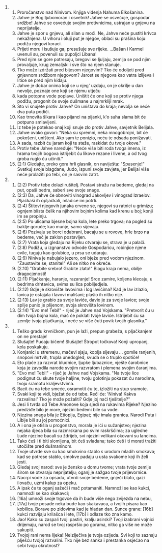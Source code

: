 <ol>
  <li>
    <ol>
      <li>Proročanstvo nad Ninivom. Knjiga viđenja Nahuma Elkošanina.</li>
      <li>Jahve je Bog ljubomoran i osvetnik! Jahve se osvećuje, gospodar srdžbe! Jahve se osvećuje svojim protivnicima, ustrajan u gnjevu na neprijatelje.</li>
      <li>Jahve je spor u gnjevu, ali silan u moći. Ne, Jahve neće pustiti krivca nekažnjena. U vihoru i oluji put je njegov, oblaci su prašina koju podižu njegovi koraci.</li>
      <li>Prijeti moru i isušuje ga, presušuje sve rijeke. ...Bašan i Karmel uvenuli su, povenuli su pupoljci Libana!</li>
      <li>Pred njim se gore potresaju, bregovi se ljuljaju, zemlja se pod njim provaljuje, krug zemaljski i sve što na njem stanuje.</li>
      <li>Tko može izdržati pred bijesom njegovim? Tko će odoljeti pred gnjevnom srdžbom njegovom? Jarost se njegova kao vatra izlijeva i litice se pred njim kidaju.</li>
      <li>Jahve je dobar onima koji se u njeg' uzdaju, on je okrilje u dan nevolje, poznaje one koji se njemu utječu</li>
      <li>kada potopne vode poplave. Uništit će one koji se protiv njega podižu, progonit će svoje dušmane u najmrkliji mrak.</li>
      <li>Što vi snujete protiv Jahve? On uništava do kraja; nevolja se neće dva puta podići.</li>
      <li>Kao trnovita šikara i kao pijanci na pijanki, k'o suha slama bit će potpuno smlavljeni.</li>
      <li>Iz tebe je potekao onaj koji snuje zlo protiv Jahve, savjetnik Belijala.</li>
      <li>Jahve ovako govori: "Neka su spremni, neka mnogobrojni, bit će pokošeni, uništeni. Ako sam te ponizio, neću te odsada ponižavati.</li>
      <li>A sada, razbit ću jaram koji te steže, raskidat ću tvoje okove."</li>
      <li>Protiv tebe Jahve naređuje: "Neće više biti roda tvoga imena, iz hrama tvojih bogova istrijebit ću likove rezane i livene, a od tvog groba ruglo ću učiniti."</li>
      <li>(2:1) Gledajte, preko gora hrli glasnik, on naviješta: "Spasenje!" Svetkuj svoje blagdane, Judo, ispuni svoje zavjete, jer Belijal više neće prolaziti po tebi, on je sasvim zatrt.</li>
    </ol>
  </li>
  <li>
    <ol>
      <li>(2:2) Protiv tebe dolazi rušitelj. Postavi stražu na bedeme, gledaj na put, opaši bedra, saberi sve svoje snage.</li>
      <li>(2:3) Da, Jahve će obnoviti vinograd Jakovljev i vinograd Izraelov. Pljačkaši ih opljačkali, mladice im potrli.</li>
      <li>(2:4) Štitovi njegovih junaka crvene se, njegovi su ratnici u grimizu; ognjem blista čelik na njihovim bojnim kolima kad krenu u boj; konji im se propinju.</li>
      <li>(2:5) Po ulicama bjesne bojna kola, lete preko trgova; na pogled su baklje goruće; kao munje, samo sijevaju.</li>
      <li>(2:6) Pozivaju se borci odabrani, bacaju se u rovove, hrle brzo na bedeme, već je zaklon postavljen.</li>
      <li>(2:7) Vrata koja gledaju na Rijeku otvaraju se, strava je u palači.</li>
      <li>(2:8) Podižu, u izgnanstvo odvode Gospodaricu, robinjice njene cvile, tuguju kao golubice, u prsa se udaraju.</li>
      <li>(2:9) Niniva je nabujalo jezero, oni bježe pred vodom njezinom. "Zaustavite se, stanite!" Ali se nitko ne okreće.</li>
      <li>(2:10) "Grabite srebro! Grabite zlato!" Blagu kraja nema, obilje dragocjenosti!</li>
      <li>(2:11) Pljačkanje, haranje, razaranje! Srce zamire, koljena klecaju, u bedrima drhtavica, svima su lica poblijedjela.</li>
      <li>(2:12) Gdje je skrovište lavovima i log lavićima? Kad je lav izlazio, lavica je ostajala i lavovi mališani; plašio ih nitko nije.</li>
      <li>(2:13) Lav je grabio za svoje laviće, davio je za svoje lavice; svoje spilje punio je plijenom, svoja skrovišta lovinom.</li>
      <li>(2:14) "Evo me! Tebi!" - riječ je Jahve nad Vojskama. "Pretvorit ću u dim tvoja bojna kola, mač će poklati tvoje laviće. Istrijebit ću sa zemlje tvoja pljačkanja, i neće se više čuti povik tvojih glasnika."</li>
    </ol>
  </li>
  <li>
    <ol>
      <li>Teško gradu krvničkom, pun je laži, prepun grabeža, s pljačkanjem on ne prestaje!</li>
      <li>Slušajte! Pucaju bičem! Slušajte! Štropot točkova! Konji upropanj, kola poskakuju.</li>
      <li>Konjanici u stremenu, mačevi sjaju, koplja sijevaju ... gomile ranjenih, snopovi mrtvih, trupla unedogled, svuda se o truplo spotiče!</li>
      <li>Eto plaće za razvrat bludnice, ljupke ljubaznice, vješte čarobnice koja je zavodila narode svojim razvratom i plemena svojim čaranjima.</li>
      <li>"Evo me! Tebi!" - riječ je Jahve nad Vojskama. "Na tvoje lice podignut ću skute tvoje haljine, tvoju golotinju pokazat ću narodima, tvoju sramotu kraljevstvima.</li>
      <li>Bacit ću na tebe smeće, osramotit ću te, izložiti na stup sramote.</li>
      <li>Svaki koji te vidi, bježat će od tebe. Reći će: 'Niniva! Kakva razvalina!' Tko je može požaliti? Gdje joj naći tješitelje?"</li>
      <li>Jesi li tvrđa od Tebe Amonove koja sjedi na rukavima Rijeke? Njezino predziđe bilo je more, njezini bedemi bile su vode.</li>
      <li>Njezina snaga bila je Etiopija, Egipat; nije imala granica. Narodi Puta i Libije bili su joj pomoćnici.</li>
      <li>A i ona je otišla u progonstvo, morala je ići u sužanjstvo; njezina nejaka djeca bila su razmrskana po svim raskršćima; za ugledne ljude njezine bacali su ždrijeb, svi njezini velikani okovani su lancima.</li>
      <li>Tako ćeš i ti biti slomljena, bit ćeš svladana; tako ćeš i ti morati tražiti utočište pred dušmaninom.</li>
      <li>Tvoje utvrde sve su kao smokvino stablo s urodom mladih smokava; kad se potrese stablo, smokve padaju u usta svakome koji ih želi jesti.</li>
      <li>Gledaj svoj narod: sve je žensko u domu tvome; vrata tvoje zemlje širom se otvaraju neprijatelju; oganj je sažgao tvoje prijevornice.</li>
      <li>Nacrpi vode za opsadu, utvrdi svoje bedeme, gnječi blato, gazi ilovaču, uzmi kalup za opeku.</li>
      <li>A ipak će te oganj sažeći i mač potamaniti. Namnoži se kao kukci, namnoži se kao skakavci;</li>
      <li>[16a] umnoži svoje trgovce da ih bude više nego zvijezda na nebu,</li>
      <li>[17a] tvoje posade neka bude kao skakavaca, a tvojih pisara kao kobilica. Borave po zidovima kad je hladan dan. Sunce grane: [16b] kukci razvijaju krilašca i lete, [17b] i odlaze tko zna kamo.</li>
      <li>Jao! Kako su zaspali tvoji pastiri, kralju asirski? Tvoji izabrani vojnici drijemaju, narod se tvoj raspršio po gorama, nitko ga više ne može sakupiti.</li>
      <li>Tvojoj rani nema lijeka! Neizlječiva je tvoja ozljeda. Svi koji to saznaju plješću tvojoj razvalini. Tko nije bez sanka i prestanka osjećao na sebi tvoju okrutnost?</li>
    </ol>
  </li>
</ol>